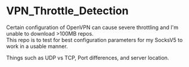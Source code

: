 # VPN_Throttle_Detection
 Certain configuration of OpenVPN can cause severe throttling and I'm unable to download >100MB repos.  
 This repo is to test for best configuration parameters for my SocksV5 to work in a usable manner.  

 Things such as UDP vs TCP, Port differences, and server location.
